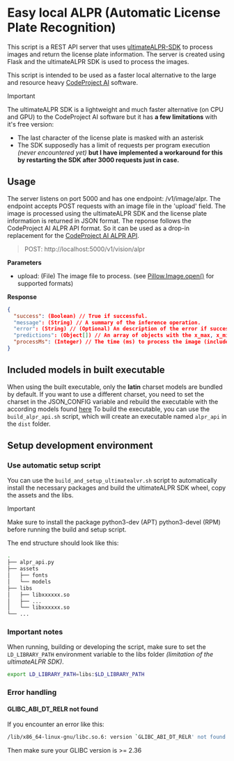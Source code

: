 # Easy local ALPR (Automatic License Plate Recognition)

This script is a REST API server that uses [ultimateALPR-SDK](https://github.com/DoubangoTelecom/ultimateALPR-SDK)  to process images and return the license plate
information. The server is created using Flask and the ultimateALPR SDK is used to process the images.

This script is intended to be used as a faster local alternative to the large and resource heavy [CodeProject AI](https://www.codeproject.com/AI/docs) software.
> [!IMPORTANT]
> The ultimateALPR SDK is a lightweight and much faster alternative (on CPU and GPU) to the CodeProject AI software but it has **a few limitations** with it's free version:
> - The last character of the license plate is masked with an asterisk
> - The SDK supposedly has a limit of requests per program execution *(never encountered yet)* **but I have implemented a workaround for this by restarting the SDK after 3000 requests just in case.**


## Usage
The server listens on port 5000 and has one endpoint: /v1/image/alpr. The endpoint accepts POST requests with an
image file in the 'upload' field. The image is processed using the ultimateALPR SDK and the license plate
information is returned in JSON format. The reponse follows the CodeProject AI ALPR API format. So it can be used
as a drop-in replacement for the [CodeProject AI ALPR API](https://www.codeproject.com/AI/docs/api/api_reference.html#license-plate-reader).

> POST: http://localhost:5000/v1/vision/alpr

**Parameters**
- upload: (File) The image file to process. (see [Pillow.Image.open()](https://pillow.readthedocs.io/en/stable/reference/Image.html#PIL.Image.open) for supported formats)

**Response**
```json
{
  "success": (Boolean) // True if successful.
  "message": (String) // A summary of the inference operation.
  "error": (String) // (Optional) An description of the error if success was false.
  "predictions": (Object[]) // An array of objects with the x_max, x_min, max, y_min bounds of the plate, label, the plate chars and confidence.
  "processMs": (Integer) // The time (ms) to process the image (includes inference and image manipulation operations).
}
```


## Included models in built executable
When using the built executable, only the **latin** charset models are bundled by default. If you want to use a different 
charset, you need to set the charset in the JSON_CONFIG variable and rebuild the executable with the according
models found [here](https://github.com/DoubangoTelecom/ultimateALPR-SDK/tree/master/assets)
To build the executable, you can use the ``build_alpr_api.sh`` script, which will create an executable named ``alpr_api`` in
the ``dist`` folder.

## Setup development environment

### Use automatic setup script
You can use the ``build_and_setup_ultimatealvr.sh`` script to automatically install the necessary packages and build the ultimateALPR SDK wheel, copy the assets and the libs.
> [!IMPORTANT]
> Make sure to install the package python3-dev (APT) python3-devel (RPM) before running the build and setup script.

The end structure should look like this:
```bash
.
├── alpr_api.py
├── assets
│   ├── fonts
│   └── models
├── libs
│   ├── libxxxxxx.so
│   ├── ...
│   └── libxxxxxx.so
└── ...
```

### Important notes
When running, building or developing the script, make sure to set the ``LD_LIBRARY_PATH`` environment variable to the libs folder
*(limitation of the ultimateALPR SDK)*.
```bash
export LD_LIBRARY_PATH=libs:$LD_LIBRARY_PATH
```

### Error handling
#### GLIBC_ABI_DT_RELR not found
If you encounter an error like this:
```bash
/lib/x86_64-linux-gnu/libc.so.6: version `GLIBC_ABI_DT_RELR' not found
```
Then make sure your GLIBC version is >= 2.36
